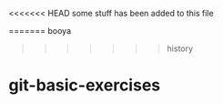 <<<<<<< HEAD
some stuff has been added 
to this file

=======
booya
>>>>>>> history
# git-basic-exercises
